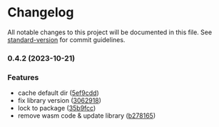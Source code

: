 # Changelog

All notable changes to this project will be documented in this file. See [standard-version](https://github.com/conventional-changelog/standard-version) for commit guidelines.

### 0.4.2 (2023-10-21)


### Features

* cache default dir ([5ef9cdd](https://github.com/cyrilwanner/optimized-images-loader/commit/5ef9cdd21b8eeea8e8fb312c5822e6cf1a68fa82))
* fix library version ([3062918](https://github.com/cyrilwanner/optimized-images-loader/commit/306291804221124ac73228dbd8ea05aed029dc1c))
* lock to package ([35b9fcc](https://github.com/cyrilwanner/optimized-images-loader/commit/35b9fcc6c6b7f7c824ffbe674fde530b065dfe7c))
* remove wasm code & update library ([b278165](https://github.com/cyrilwanner/optimized-images-loader/commit/b278165695f8b85fe126eaa673420d08b4a13eb1))
